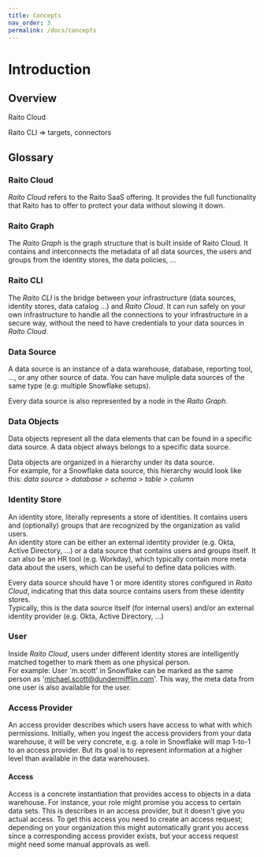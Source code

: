 ```yaml
---
title: Concepts
nav_order: 3
permalink: /docs/concepts
---
```

# Introduction

## Overview


Raito Cloud

Raito CLI => targets, connectors


## Glossary

### Raito Cloud
*Raito Cloud* refers to the Raito SaaS offering. It provides the full functionality that Raito has to offer to protect your data without slowing it down.

### Raito Graph
The *Raito Graph* is the graph structure that is built inside of Raito Cloud. It contains and interconnects the metadata of all data sources, the users and groups from the identity stores, the data policies, ...

### Raito CLI
The *Raito CLI* is the bridge between your infrastructure (data sources, identity stores, data catalog ...) and *Raito Cloud*. It can run safely on your own infrastructure to handle all the connections to your infrastructure in a secure way, without the need to have credentials to your data sources in *Raito Cloud*.

<!-- 
re-enable when it's available in the UI
### Tags
Meta data is highly important in Raito. Within *Raito Cloud* meta data is represented as tags. 

Tags can be specified on most elements in the *Raito Graph*. Tags will be inherited by other nodes in the graph where it makes sense. 
-->

### Data Source
A data source is an instance of a data warehouse, database, reporting tool, ..., or any other source of data. You can have muliple data sources of the same type (e.g: multiple Snowflake setups).

Every data source is also represented by a node in the *Raito Graph*.

### Data Objects
Data objects represent all the data elements that can be found in a specific data source. A data object always belongs to a specific data source.

Data objects are organized in a hierarchy under its data source.<br>
For example, for a Snowflake data source, this hierarchy would look like this: *data source > database > schema > table > column*

### Identity Store
An identity store, literally represents a store of identities. It contains users and (optionally) groups that are recognized by the organization as valid users.<br>
An identity store can be either an external identity provider (e.g. Okta, Active Directory, ...) or a data source that contains users and groups itself. It can also be an HR tool (e.g. Workday), which typically contain more meta data about the users, which can be useful to define data policies with.

Every data source should have 1 or more identity stores configured in *Raito Cloud*, indicating that this data source contains users from these identity stores.<br>
Typically, this is the data source itself (for internal users) and/or an external identity provider (e.g. Okta, Active Directory, ...)

### User
Inside *Raito Cloud*, users under different identity stores are intelligently matched together to mark them as one physical person. <br>
For example: User 'm.scott' in Snowflake can be marked as the same person as 'michael.scott@dundermifflin.com'. This way, the meta data from one user is also available for the user.

<!-- 
TODO: re-enable when it's available in the UI
### Group
(User) Groups are imported as is into *Raito Cloud*, from the identity stores. Users will inherited the meta data from the groups they are in. 
-->

### Access Provider
An access provider describes which users have access to what with which permissions. Initially, when you ingest the access providers from your data warehouse, it will be 
very concrete, e.g. a role in Snowflake will map 1-to-1 to an access provider. But its goal is to represent information at a higher level than available in the data warehouses. 

#### Access

Access is a concrete instantiation that provides access to objects in a data warehouse. For instance, your role might promise you access to certain data sets. This is describes in an 
access provider, but it doesn't give you actual access. To get this access you need to create an access request; depending on your organization this might automatically grant you access since a corresponding access provider exists, but your access request might need some manual approvals as well.
